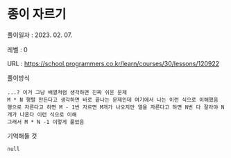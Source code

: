 # 종이 자르기
풀이일자 : 2023. 02. 07.  
    
레벨 : 0   

URL : https://school.programmers.co.kr/learn/courses/30/lessons/120922  
    
풀이방식    

    ...? 이거 그냥 배열처럼 생각하면 진짜 쉬운 문제
    M * N 행렬 만든다고 생각하면 바로 끝나는 문제인데 여기에서 나는 이런 식으로 이해했음
    행으로 자른다고 하면 M - 1번 자르면 M개가 나오지만 열을 자른다고 하면 N번 다 잘라야 N개가 나온다 이런 식으로 이해
    그래서 M * N -1 이렇게 풀었음


기억해둘 것  
    
    null
